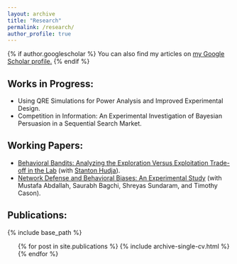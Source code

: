 ```yaml
---
layout: archive
title: "Research"
permalink: /research/
author_profile: true
---
```


{% if author.googlescholar %}
  You can also find my articles on <u><a href="{{author.googlescholar}}">my Google Scholar profile</a>.</u>
{% endif %}

Works in Progress:
------
* Using QRE Simulations for Power Analysis and Improved Experimental Design.
* Competition in Information: An Experimental Investigation of Bayesian Persuasion in a Sequential Search Market.

Working Papers:
------
* [Behavioral Bandits: Analyzing the Exploration Versus Exploitation Trade-off in the Lab](https://papers.ssrn.com/sol3/papers.cfm?abstract_id=3484498) (with [Stanton Hudja](http://stantonhudja.com)).
* [Network Defense and Behavioral Biases:  An Experimental Study](https://www.krannert.purdue.edu/faculty/cason/papers/Network_defense_exp.pdf) (with Mustafa Abdallah, Saurabh Bagchi, Shreyas Sundaram, and Timothy Cason).

Publications:
------

{% include base_path %}

  <ul>{% for post in site.publications %}
    {% include archive-single-cv.html %}
  {% endfor %}</ul>
